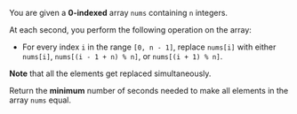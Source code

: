 You are given a **0-indexed** array `nums` containing `n` integers.

At each second, you perform the following operation on the array:

- For every index `i` in the range `[0, n - 1]`, replace `nums[i]` with either `nums[i]`, `nums[(i - 1 + n) % n]`, or `nums[(i + 1) % n]`. 

**Note** that all the elements get replaced simultaneously.

Return the **minimum** number of seconds needed to make all elements in the array `nums` equal.